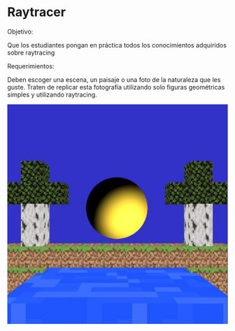 # Raytracer
Objetivo:

Que los estudiantes pongan en práctica todos los conocimientos adquiridos sobre raytracing

 

Requerimientos:

Deben escoger una escena, un paisaje o una foto de la naturaleza que les guste. Traten de replicar esta fotografía utilizando solo figuras geométricas simples y utilizando raytracing.

![Screenshot](gabriel.jpg)
